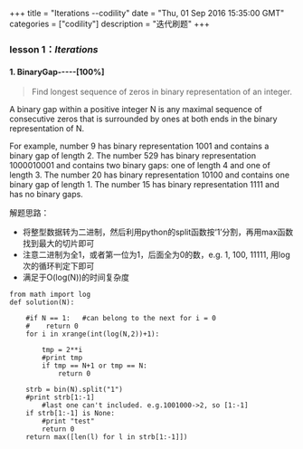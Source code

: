 +++ 
title = "Iterations --codility" 
date = "Thu, 01 Sep 2016 15:35:00 GMT" 
categories = ["codility"] 
description = "迭代刷题" 
+++ 

<h3 id = "1.1">
lesson 1：<i>Iterations</i>
</h3>

<h4 id = "1.1.1">
1. BinaryGap-----[100%]
</h4>

> Find longest sequence of zeros in binary representation of an integer.

A binary gap within a positive integer N is any maximal sequence of consecutive zeros that is surrounded by ones at both ends in the binary representation of N.

For example, number 9 has binary representation 1001 and contains a binary gap of length 2. The number 529 has binary representation 1000010001 and contains two binary gaps: one of length 4 and one of length 3. The number 20 has binary representation 10100 and contains one binary gap of length 1. The number 15 has binary representation 1111 and has no binary gaps.


解题思路：

- 将整型数据转为二进制，然后利用python的split函数按‘1’分割，再用max函数找到最大的切片即可
- 注意二进制为全1，或者第一位为1，后面全为0的数，e.g. 1, 100, 11111, 用log次的循环判定下即可
- 满足于O(log(N))的时间复杂度


```
from math import log
def solution(N):

    #if N == 1:   #can belong to the next for i = 0
    #    return 0
    for i in xrange(int(log(N,2))+1):

        tmp = 2**i
        #print tmp
        if tmp == N+1 or tmp == N:
            return 0

    strb = bin(N).split("1")
    #print strb[1:-1]
        #last one can't included. e.g.1001000->2, so [1:-1]
    if strb[1:-1] is None:
        #print "test"
        return 0
    return max([len(l) for l in strb[1:-1]])
```




